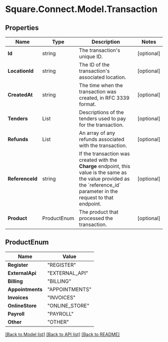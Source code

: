 # Square.Connect.Model.Transaction
## Properties

Name | Type | Description | Notes
------------ | ------------- | ------------- | -------------
**Id** | string | The transaction&#39;s unique ID. | [optional] 
**LocationId** | string | The ID of the transaction&#39;s associated location. | [optional] 
**CreatedAt** | string | The time when the transaction was created, in RFC 3339 format. | [optional] 
**Tenders** | List<Tender> | Descriptions of the tenders used to pay for the transaction. | [optional] 
**Refunds** | List<Refund> | An array of any refunds associated with the transaction. | [optional] 
**ReferenceId** | string | If the transaction was created with the **Charge** endpoint, this value is the same as the value provided as the &#x60;reference_id&#x60; parameter in the request to that endpoint. | [optional] 
**Product** | ProductEnum | The product that processed the transaction. | [optional] 


## ProductEnum

Name | Value
------------ | -------------
**Register** | "REGISTER"
**ExternalApi** | "EXTERNAL_API"
**Billing** | "BILLING"
**Appointments** | "APPOINTMENTS"
**Invoices** | "INVOICES"
**OnlineStore** | "ONLINE_STORE"
**Payroll** | "PAYROLL"
**Other** | "OTHER"



[[Back to Model list]](../README.md#documentation-for-models) [[Back to API list]](../README.md#documentation-for-api-endpoints) [[Back to README]](../README.md)

